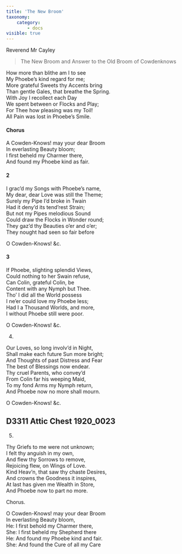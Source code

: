 ```yaml
---
title: 'The New Broom'
taxonomy:
    category:
        - docs
visible: true
---
```


<div class="author">Reverend Mr Cayley</div>

> The New Broom and Answer to the Old Broom of Cowdenknows

How more than blithe am I to see  
My Phoebe’s kind regard for me;  
More grateful Sweets thy Accents bring  
Than gentle Gales, that breathe the Spring.  
With Joy I recollect each Day  
We spent between or Flocks and Play;  
For Thee how pleasing was my Toil!  
All Pain was lost in Phoebe’s Smile.  
  
#### Chorus  
  
A Cowden-Knows! may your dear Broom  
In everlasting Beauty bloom;  
I first beheld my Charmer there,  
And found my Phoebe kind as fair.  
  
#### 2 
  
I grac’d my Songs with Phoebe’s name,  
My dear, dear Love was still the Theme;  
Surely my Pipe I’d broke in Twain  
Had it deny’d its tend’rest Strain;  
But not my Pipes melodious Sound  
Could draw the Flocks in Wonder round;  
They gaz’d thy Beauties o’er and o’er;  
They nought had seen so fair before  
  
O Cowden-Knows! &c.   
  
#### 3 
  
If Phoebe, slighting splendid Views,  
Could nothing to her Swain refuse,  
Can Colin, grateful Colin, be  
Content with any Nymph but Thee.  
Tho’ I did all the World possess  
I ne’er could love my Phoebe less;  
Had I a Thousand Worlds, and more,  
I without Phoebe still were poor.  
  
O Cowden-Knows! &c.  
  
4.  
  
Our Loves, so long involv’d in Night,  
Shall make each future Sun more bright;  
And Thoughts of past Distress and Fear  
The best of Blessings now endear.  
Thy cruel Parents, who convey’d  
From Colin far his weeping Maid,  
To my fond Arms my Nymph return,  
And Phoebe now no more shall mourn.  
  
O Cowden-Knows! &c.  
  
## D3311 Attic Chest 1920_0023  
  
5.  
  
Thy Griefs to me were not unknown;  
I felt thy anguish in my own,  
And flew thy Sorrows to remove,  
Rejoicing flew, on Wings of Love.  
Kind Heav’n, that saw thy chaste Desires,  
And crowns the Goodness it inspires,  
At last has given me Wealth in Store,  
And Phoebe now to part no more.  
  
Chorus.  
  
O Cowden-Knows! may your dear Broom  
In everlasting Beauty bloom,  
He: I first behold my Charmer there,  
She: I first beheld my Shepherd there  
He: And found my Phoebe kind and fair.  
She: And found the Cure of all my Care